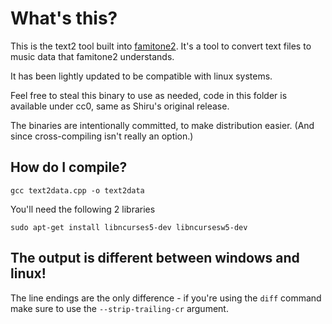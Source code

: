 # What's this? 

This is the text2 tool built into [famitone2](https://shiru.untergrund.net). It's a tool to convert text files
to music data that famitone2 understands.

It has been lightly updated to be compatible with linux systems.

Feel free to steal this binary to use as needed, code in this folder is available under cc0, same as 
Shiru's original release.

The binaries are intentionally committed, to make distribution easier. (And since cross-compiling isn't
really an option.)

## How do I compile? 

`gcc text2data.cpp -o text2data`

You'll need the following 2 libraries

`sudo apt-get install libncurses5-dev libncursesw5-dev`

## The output is different between windows and linux!

The line endings are the only difference - if you're using the `diff` command make sure to use the
`--strip-trailing-cr` argument.